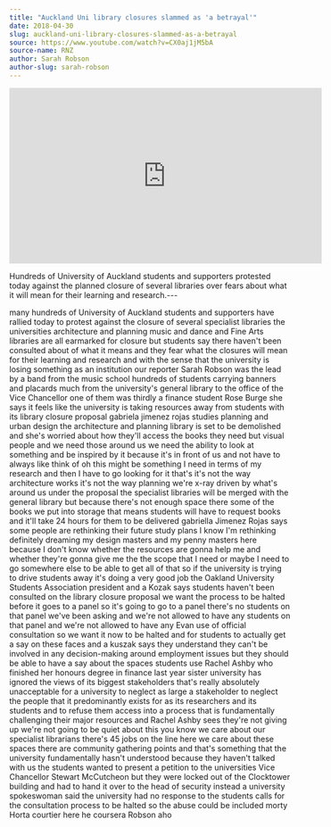 ```yaml
---
title: "Auckland Uni library closures slammed as 'a betrayal'"
date: 2018-04-30
slug: auckland-uni-library-closures-slammed-as-a-betrayal
source: https://www.youtube.com/watch?v=CX0aj1jM5bA
source-name: RNZ
author: Sarah Robson
author-slug: sarah-robson
---
```


<iframe width="560" height="315" src="https://www.youtube.com/embed/CX0aj1jM5bA?si=Nk_YK44uBA2okkkk" title="YouTube video player" frameborder="0" allow="accelerometer; autoplay; clipboard-write; encrypted-media; gyroscope; picture-in-picture; web-share" referrerpolicy="strict-origin-when-cross-origin" allowfullscreen></iframe>

Hundreds of University of Auckland students and supporters protested today against the planned closure of several libraries over fears about what it will mean for their learning and research.---

many hundreds of University of Auckland
students and supporters have rallied
today to protest against the closure of
several specialist libraries the
universities architecture and planning
music and dance and Fine Arts libraries
are all earmarked for closure but
students say there haven't been
consulted about of what it means and
they fear what the closures will mean
for their learning and research and with
the sense that the university is losing
something as an institution our reporter
Sarah Robson was the lead by a band from
the music school hundreds of students
carrying banners and placards much from
the university's general library to the
office of the Vice Chancellor one of
them was thirdly a finance student Rose
Burge she says it feels like the
university is taking resources away from
students with its library closure
proposal gabriela jimenez rojas studies
planning and urban design the
architecture and planning library is set
to be demolished and she's worried about
how they'll access the books they need
but visual people and we need those
around us we need the ability to look at
something and be inspired by it because
it's in front of us and not have to
always like think of oh this might be
something I need in terms of my research
and then I have to go looking for it
that's it's not the way architecture
works it's not the way planning we're
x-ray driven by what's around us under
the proposal the specialist libraries
will be merged with the general library
but because there's not enough space
there some of the books we put into
storage that means students will have to
request books and it'll take 24 hours
for them to be delivered gabriella
Jimenez Rojas says some people are
rethinking their future study plans I
know I'm rethinking definitely dreaming
my
design masters and my penny masters here
because I don't know whether the
resources are gonna help me and whether
they're gonna give me the the scope that
I need or maybe I need to go somewhere
else to be able to get all of that so if
the university is trying to drive
students away it's doing a very good job
the Oakland University Students
Association president and a Kozak says
students haven't been consulted on the
library closure proposal we want the
process to be halted before it goes to a
panel so it's going to go to a panel
there's no students on that panel we've
been asking and we're not allowed to
have any students on that panel and
we're not allowed to have any Evan use
of official consultation so we want it
now to be halted and for students to
actually get a say on these faces and a
kuszak says they understand they can't
be involved in any decision-making
around employment issues but they should
be able to have a say about the spaces
students use Rachel Ashby who finished
her honours degree in finance last year
sister university has ignored the views
of its biggest stakeholders that's
really absolutely unacceptable for a
university to neglect as large a
stakeholder to neglect the people that
it predominantly exists for as its
researchers and its students and to
refuse them access into a process that
is fundamentally challenging their major
resources and Rachel Ashby sees they're
not giving up we're not going to be
quiet about this you know we care about
our specialist librarians there's 45
jobs on the line here we care about
these spaces there are community
gathering points and that's something
that the university fundamentally hasn't
understood because they haven't talked
with us the students wanted to present a
petition to the universities Vice
Chancellor Stewart McCutcheon but they
were locked out of the Clocktower
building and had to hand it over to the
head of security instead a university
spokeswoman said the university had no
response to the students calls for the
consultation process to be halted
so the abuse could be included morty
Horta courtier here he coursera Robson
aho